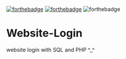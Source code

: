 [![forthebadge](https://svgur.com/i/j9u.svg)](https://forthebadge.com)
[![forthebadge](https://svgur.com/i/jAn.svg)](https://forthebadge.com) 
![forthebadge](https://svgshare.com/i/pFp.svg)




# Website-Login
website login with SQL and PHP ^_^
